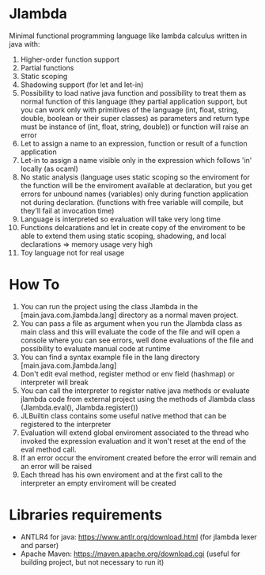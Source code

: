 # Jlambda
Minimal functional programming language like lambda calculus written in java with:
1) Higher-order function support
2) Partial functions
3) Static scoping
4) Shadowing support (for let and let-in)
5) Possibility to load native java function and possibility to treat them as normal function of this language (they partial application support, but you can work only with primitives of the language (int, float, string, double, boolean or their super classes) as parameters and return type must be instance of (int, float, string, double)) or function will raise an error
6) Let to assign a name to an expression, function or result of a function application
7) Let-in to assign a name visible only in the expression which follows 'in' locally (as ocaml)
8) No static analysis (language uses static scoping so the enviroment for the function will be the enviroment available at declaration, but you get errors for unbound names (variables) only during function application not during declaration. (functions with free variable will compile, but they'll fail at invocation time)
9) Language is interpreted so evaluation will take very long time
10) Functions delcarations and let in create copy of the enviroment to be able to extend them using static scoping, shadowing, and local declarations => memory usage very high
11) Toy language not for real usage

# How To

1) You can run the project using the class Jlambda in the [main.java.com.jlambda.lang] directory as a normal maven project.
2) You can pass a file as argument when you run the Jlambda class as main class and this will evaluate the code of the file and will open a console where you can see errors, well done evaluations of the file and possibility to evaluate manual code at runtime
3) You can find a syntax example file in the lang directory [main.java.com.jlambda.lang]
4) Don't edit eval method, register method or env field (hashmap) or interpreter will break
5) You can call the interpreter to register native java methods or evaluate jlambda code from external project using the methods of Jlambda class (Jlambda.eval(), Jlambda.register())
6) JLBuiltin class contains some useful native method that can be registered to the interpreter 
7) Evaluation will extend global enviroment associated to the thread who invoked the expression evaluation and it won't reset at the end of the eval method call.
8) If an error occur the enviroment created before the error will remain and an error will be raised
9) Each thread has his own enviroment and at the first call to the interpreter an empty enviroment will be created

# Libraries requirements

- ANTLR4 for java: https://www.antlr.org/download.html (for jlambda lexer and parser)
- Apache Maven: https://maven.apache.org/download.cgi (useful for building project, but not necessary to run it)
